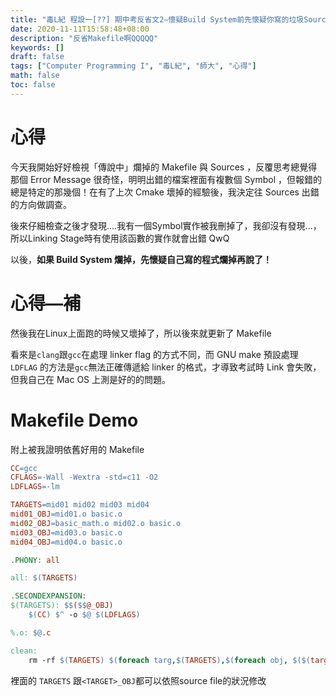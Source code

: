 ```yaml
---
title: "毒L紀 程設一[??] 期中考反省文2—懷疑Build System前先懷疑你寫的垃圾Source"
date: 2020-11-11T15:58:48+08:00
description: "反省Makefile啊QQQQQ"
keywords: []
draft: false
tags: ["Computer Programming I", "毒L紀", "師大", "心得"]
math: false
toc: false
---
```


# 心得

今天我開始好好檢視「傳說中」爛掉的 Makefile 與 Sources ，反覆思考總覺得那個 Error Message 很奇怪，明明出錯的檔案裡面有複數個 Symbol ，但報錯的總是特定的那幾個！在有了上次 Cmake 壞掉的經驗後，我決定往 Sources 出錯的方向做調查。

後來仔細檢查之後才發現....我有一個Symbol實作被我刪掉了，我卻沒有發現...，所以Linking Stage時有使用該函數的實作就會出錯 QwQ

以後，**如果 Build System 爛掉，先懷疑自己寫的程式爛掉再說了！**

# 心得—補

然後我在Linux上面跑的時候又壞掉了，所以後來就更新了 Makefile

看來是`clang`跟`gcc`在處理 linker flag 的方式不同，而 GNU make 預設處理 `LDFLAG` 的方法是`gcc`無法正確傳遞給 linker 的格式，才導致考試時 Link 會失敗，但我自己在 Mac OS 上測是好的的問題。

# Makefile Demo

附上被我證明依舊好用的 Makefile

```makefile
CC=gcc
CFLAGS=-Wall -Wextra -std=c11 -O2
LDFLAGS=-lm

TARGETS=mid01 mid02 mid03 mid04
mid01_OBJ=mid01.o basic.o
mid02_OBJ=basic_math.o mid02.o basic.o
mid03_OBJ=mid03.o basic.o
mid04_OBJ=mid04.o basic.o

.PHONY: all

all: $(TARGETS) 

.SECONDEXPANSION:
$(TARGETS): $$($$@_OBJ)
	$(CC) $^ -o $@ $(LDFLAGS)

%.o: $@.c

clean:
	rm -rf $(TARGETS) $(foreach targ,$(TARGETS),$(foreach obj, $($(targ)_OBJ), $(obj)))
```

裡面的 `TARGETS` 跟`<TARGET>_OBJ`都可以依照source file的狀況修改